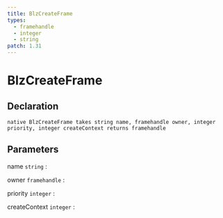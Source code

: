 ```yaml
---
title: BlzCreateFrame
types:
  - framehandle
  - integer
  - string
patch: 1.31
---
```


# BlzCreateFrame

## Declaration

```jass
native BlzCreateFrame takes string name, framehandle owner, integer priority, integer createContext returns framehandle
```

## Parameters
name `string`
: 

owner `framehandle`
: 

priority `integer`
: 

createContext `integer`
: 
